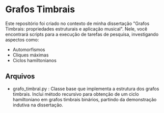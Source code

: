 # Grafos Timbrais
Este repositório foi criado no contexto de minha dissertação "Grafos Timbrais: propriedades estruturais e aplicação musical". 
Nele, você encontrará scripts para a execução de tarefas de pesquisa, investigando aspectos como:
* Automorfismos
* Cliques máximas
* Ciclos hamiltonianos

## Arquivos
* grafo_timbral.py : Classe base que implementa a estrutura dos grafos timbrais. Inclui método recursivo para obtenção de um ciclo hamiltoniano em grafos timbrais binários, partindo da demonstração indutiva na dissertação.
